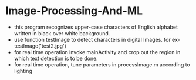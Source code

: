 # Image-Processing-And-ML
- this program recognizes upper-case characters of English alphabet written in black over white background. 
- use function testImage to detect characters in digital Images.
	for ex- testImage('test2.jpg')
- for real time operation invoke mainActivity and crop out the region in which text detection is to be done.
- for real time operation, tune parameters in processImage.m according to lighting	
